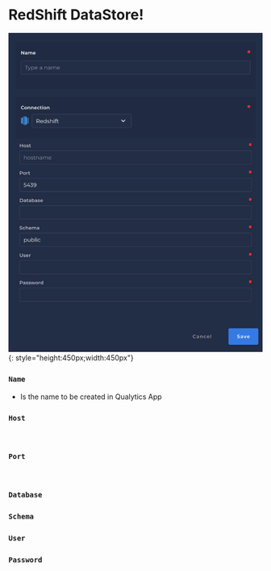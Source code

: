 # RedShift DataStore!
![Screenshot](../assets/datastores/redshift/create-datastore.png){: style="height:450px;width:450px"}

### `Name`

* Is the name to be created in Qualytics App

### `Host`
​
### `Port`
​
### `Database`

### `Schema`

### `User`

### `Password`

​
